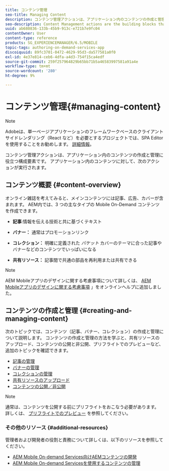```yaml
---
title: コンテンツ管理
seo-title: Managing Content
description: コンテンツ管理アクションは、アプリケーション内のコンテンツの作成と管理に役立つ構成要素です。 このページでは、この機能について詳しく見ていきます。
seo-description: Content Management actions are the building blocks that help to create and manage content within an application. Follow this page to learn more.
uuid: ab680836-133b-45b9-913c-e721b7e9fc04
contentOwner: User
content-type: reference
products: SG_EXPERIENCEMANAGER/6.5/MOBILE
topic-tags: authoring-on-demand-services-app
discoiquuid: 89fc3701-0472-4629-95d3-da577581a0f0
exl-id: 4e37e814-ceb6-4dfa-a4d3-754f15ca4edf
source-git-commit: 259f257964829b65bb71b5a46583997581a91a4e
workflow-type: tm+mt
source-wordcount: '280'
ht-degree: 9%

---
```


# コンテンツ管理{#managing-content}

>[!NOTE]
>
>Adobeは、単一ページアプリケーションのフレームワークベースのクライアントサイドレンダリング（React など）を必要とするプロジェクトでは、SPA Editor を使用することをお勧めします。 [詳細情報](/help/sites-developing/spa-overview.md)。

コンテンツ管理アクションは、アプリケーション内のコンテンツの作成と管理に役立つ構成要素です。 アプリケーション内のコンテンツに対して、次のアクションが実行されます。

## コンテンツ概要 {#content-overview}

オンライン雑誌を考えてみると、メインコンテンツには記事、広告、カバーが含まれます。 AEM内では、3 つの主なタイプの Mobile On-Demand コンテンツを作成できます。

* **記事**:情報を伝える技術と共に基づくテキスト
* **バナー：** 通常はプロモーションリンク
* **コレクション：** 明確に定義された *バケット* カバーのテーマに合った記事やバナーなどのコンテンツでいっぱいになる

* **共有リソース：** 記事間で共通の部品を再利用または共有できる

>[!NOTE]
>
>AEM Mobileアプリのデザインに関する考慮事項について詳しくは、 [AEM Mobileアプリのデザインに関する考慮事項](https://helpx.adobe.com/digital-publishing-solution/help/design-app.html) 」をオンラインヘルプに追加しました。

## コンテンツの作成と管理 {#creating-and-managing-content}

次のトピックでは、コンテンツ（記事、バナー、コレクション）の作成と管理について説明します。 コンテンツの作成と管理の方法を学ぶと、共有リソースのアップロード、コンテンツの公開と非公開、プリフライトでのプレビューなど、追加のトピックを確認できます。

* [記事の管理](/help/mobile/mobile-on-demand-managing-articles.md)
* [バナーの管理](/help/mobile/mobile-on-demand-managing-banners.md)
* [コレクションの管理](/help/mobile/mobile-on-demand-managing-collections.md)
* [共有リソースのアップロード](/help/mobile/mobile-on-demand-shared-resources.md)
* [コンテンツの公開／非公開](/help/mobile/mobile-on-demand-publishing-unpublishing.md)

>[!NOTE]
>
>通常は、コンテンツを公開する前にプリフライトをおこなう必要があります。 詳しくは、 [プリフライトでのプレビュー](/help/mobile/aem-mobile-manage-ondemand-services.md) を参照してください。

### その他のリソース {#additional-resources}

管理者および開発者の役割と責務について詳しくは、以下のリソースを参照してください。

* [AEM Mobile On-demand Services向けAEMコンテンツの開発](/help/mobile/aem-mobile-on-demand.md)
* [AEM Mobile On-demand Servicesを使用するコンテンツの管理](/help/mobile/aem-mobile.md)
